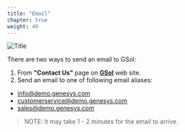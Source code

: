 ```yaml
---
title: "Email"
chapter: true
weight: 40
---
```


![Title](/images/email.PNG)

There are two ways to send an email to GSol:

1. From **"Contact Us"** page on [**GSol**](https://gsolgc.demo.genesys.com/#contactus) web site.
2. Send an email to one of following email aliases:
- info@demo.genesys.com
- customerservice@demo.genesys.com
- sales@demo.genesys.com 

> NOTE: It may take 1 - 2 minutes for the email to arrive.

